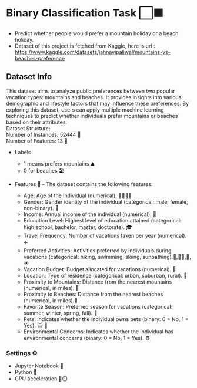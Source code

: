 # Binary Classification Task ⬜⬛
- Predict whether people would prefer a mountain holiday or a beach holiday.
- Dataset of this project is fetched from Kaggle, here is url : https://www.kaggle.com/datasets/jahnavipaliwal/mountains-vs-beaches-preference
## Dataset Info
This dataset aims to analyze public preferences between two popular vacation types: mountains and beaches. It provides insights into various demographic and lifestyle factors that may influence these preferences. By exploring this dataset, users can apply multiple machine learning techniques to predict whether individuals prefer mountains or beaches based on their attributes.<br>
Dataset Structure: <br>
Number of Instances: 52444 🧮<br>
Number of Features: 13 🔢<br>

- Labels 
  - 1 means prefers mountains ⛰️
  - 0 for beaches 🏖️

- Features 🔧
      - The dataset contains the following features:
  - Age: Age of the individual (numerical). 👨‍👨‍👧‍👦
  - Gender: Gender identity of the individual (categorical: male, female, non-binary). 🚻
  - Income: Annual income of the individual (numerical). 💸
  - Education Level: Highest level of education attained (categorical: high school, bachelor, master, doctorate). 🎓
  - Travel Frequency: Number of vacations taken per year (numerical). ✈️
  - Preferred Activities: Activities preferred by individuals during vacations (categorical: hiking, swimming, skiing, sunbathing).👣,🏊‍♀️,🎿, ☀️
  - Vacation Budget: Budget allocated for vacations (numerical). 🧳
  - Location: Type of residence (categorical: urban, suburban, rural). 📍
  - Proximity to Mountains: Distance from the nearest mountains (numerical, in miles). 📏
  - Proximity to Beaches: Distance from the nearest beaches (numerical, in miles).📏
  - Favorite Season: Preferred season for vacations (categorical: summer, winter, spring, fall). 🍂
  - Pets: Indicates whether the individual owns pets (binary: 0 = No, 1 = Yes). 🐱 🐶
  - Environmental Concerns: Indicates whether the individual has environmental concerns (binary: 0 = No, 1 = Yes). ♻️




### Settings ⚙️
- Jupyter Notebook 📒
- Python 🐍
- GPU acceleration 🚀⏱️
